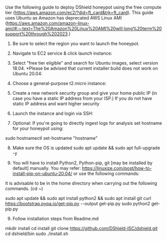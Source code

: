 Use the following guide to deploy DShield honeypot using the free compute tier (https://aws.amazon.com/ec2/?did=ft_card&trk=ft_card). This guide uses Ubuntu as Amazon has deprecated AWS Linux AMI (https://aws.amazon.com/amazon-linux-ami/#:~:text=The%20Amazon%20Linux%20AMI%20will,long%20term%20support%20through%202023.)



1. Be sure to select the region you want to launch the honeypot.


2. Navigate to EC2 service & click launch instance:


3. Select "free tier eligible" and search for Ubuntu images, select version 18.04. *Please be advised that current installer build does not work on Ubuntu 20.04:


4. Choose a general-purpose t2.micro instance:


5. Create a new network security group and give your home public IP (in case you have a static IP address from your ISP.) If you do not have static IP address and want higher security 


6. Launch the instance and login via SSH:


7. Optional: If you're going to directly ingest logs for analysis set hostname for your honeypot using:

sudo hostnamectl set-hostname "hostname"


8. Make sure the OS is updated
sudo apt update && sudo apt full-upgrade -y


9. You will have to install Python2, Python-pip, git [may be installed by default] manually.
You may refer: https://linuxize.com/post/how-to-install-pip-on-ubuntu-20.04/ or use the following commands:

It is advisable to be in the home directory when carrying out the following commands. (cd ~)

sudo apt update && sudo apt install python2 && sudo apt install git
curl https://bootstrap.pypa.io/get-pip.py --output get-pip.py
sudo python2 get-pip.py


9. Follow installation steps from Readme.md

mkdir install
cd install
git clone https://github.com/DShield-ISC/dshield.git
cd dshield/bin
sudo ./install.sh
